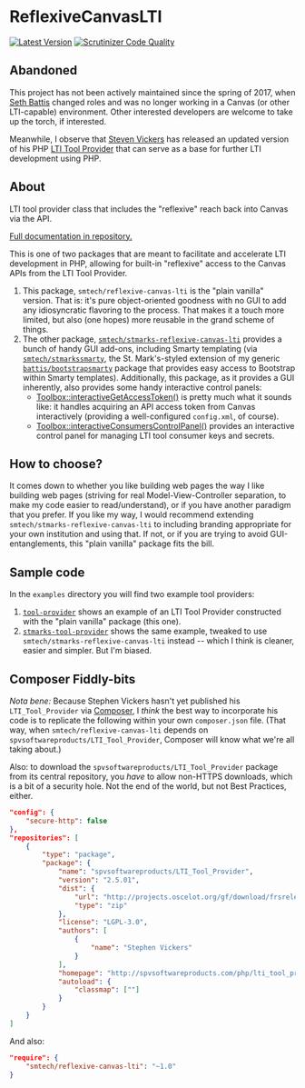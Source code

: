 # ReflexiveCanvasLTI

[![Latest Version](https://img.shields.io/packagist/v/smtech/reflexive-canvas-lti.svg)](https://packagist.org/packages/smtech/reflexive-canvas-lti)
[![Scrutinizer Code Quality](https://scrutinizer-ci.com/g/smtech/reflexive-canvas-lti/badges/quality-score.png?b=master)](https://scrutinizer-ci.com/g/smtech/reflexive-canvas-lti/?branch=master)

## Abandoned

This project has not been actively maintained since the spring of 2017, when [Seth Battis](https://github.com/battis) changed roles and was no longer working in a Canvas (or other LTI-capable) environment. Other interested developers are welcome to take up the torch, if interested.

Meanwhile, I observe that [Steven Vickers](https://github.com/spvickers) has released an updated version of his PHP [LTI Tool Provider](https://github.com/OSCELOT/LTI-PHP) that can serve as a base for further LTI development using PHP.

## About

LTI tool provider class that includes the \"reflexive\" reach back into Canvas via the API.

[Full documentation in repository.](https://smtech.github.io/reflexive-canvas-lti/namespaces/smtech.ReflexiveCanvasLTI.html)

This is one of two packages that are meant to facilitate and accelerate LTI development in PHP, allowing for built-in "reflexive" access to the Canvas APIs from the LTI Tool Provider.

  1. This package, `smtech/reflexive-canvas-lti` is the "plain vanilla" version. That is: it's pure object-oriented goodness with no GUI to add any idiosyncratic flavoring to the process. That makes it a touch more limited, but also (one hopes) more reusable in the grand scheme of things.
  2. The other package, [`smtech/stmarks-reflexive-canvas-lti`](https://github.com/smtech/stmarks-reflexive-canvas-lti) provides a bunch of handy GUI add-ons, including Smarty templating (via [`smtech/stmarkssmarty`](https://github.com/smtech/stmarks-bootstrapsmarty), the St. Mark's-styled extension of my generic [`battis/bootstrapsmarty`](https://github.com/battis/bootstrapsmarty) package that provides easy access to Bootstrap within Smarty templates). Additionally, this package, as it provides a GUI inherently, also provides some handy interactive control panels:
      - [Toolbox::interactiveGetAccessToken()](https://smtech.github.io/stmarks-reflexive-canvas-lti/classes/smtech.StMarksReflexiveCanvasLTI.Toolbox.html#method_interactiveGetAccessToken) is pretty much what it sounds like: it handles acquiring an API access token from Canvas interactively (providing a well-configured `config.xml`, of course).
      - [Toolbox::interactiveConsumersControlPanel()](https://smtech.github.io/stmarks-reflexive-canvas-lti/classes/smtech.StMarksReflexiveCanvasLTI.Toolbox.html#method_interactiveConsumersControlPanel) provides an interactive control panel for managing LTI tool consumer keys and secrets.

## How to choose?

It comes down to whether you like building web pages the way I like building web pages (striving for real Model-View-Controller separation, to make my code easier to read/understand), or if you have another paradigm that you prefer. If you like my way, I would recommend extending `smtech/stmarks-reflexive-canvas-lti` to including branding appropriate for your own institution and using that. If not, or if you are trying to avoid GUI-entanglements, this "plain vanilla" package fits the bill.

## Sample code

In the `examples` directory you will find two example tool providers:

  1. [`tool-provider`](https://github.com/smtech/reflexive-canvas-lti/tree/master/examples/tool-provider) shows an example of an LTI Tool Provider constructed with the "plain vanilla" package (this one).
  2. [`stmarks-tool-provider`](https://github.com/smtech/reflexive-canvas-lti/tree/master/examples/stmarks-tool-provider) shows the same example, tweaked to use `smtech/stmarks-reflexive-canvas-lti` instead -- which I think is cleaner, easier and simpler. But I'm biased.

## Composer Fiddly-bits

_Nota bene:_ Because Stephen Vickers hasn't yet published his `LTI_Tool_Provider` via [Composer](http://getcomposer.org), I _think_ the best way to incorporate his code is to replicate the following within your own `composer.json` file. (That way, when `smtech/reflexive-canvas-lti` depends on `spvsoftwareproducts/LTI_Tool_Provider`, Composer will know what we're all taking about.)

Also: to download the `spvsoftwareproducts/LTI_Tool_Provider` package from its central repository, you _have_ to allow non-HTTPS downloads, which is a bit of a security hole. Not the end of the world, but not Best Practices, either.

```JSON
"config": {
    "secure-http": false
},
"repositories": [
    {
        "type": "package",
        "package": {
            "name": "spvsoftwareproducts/LTI_Tool_Provider",
            "version": "2.5.01",
            "dist": {
                "url": "http://projects.oscelot.org/gf/download/frsrelease/956/6025/LTI_Tool_Provider-2.5.01.zip",
                "type": "zip"
            },
            "license": "LGPL-3.0",
            "authors": [
                {
                    "name": "Stephen Vickers"
                }
            ],
            "homepage": "http://spvsoftwareproducts.com/php/lti_tool_provider/",
            "autoload": {
                "classmap": [""]
            }
        }
    }
]
```

And also:

```JSON
"require": {
    "smtech/reflexive-canvas-lti": "~1.0"
}
```
